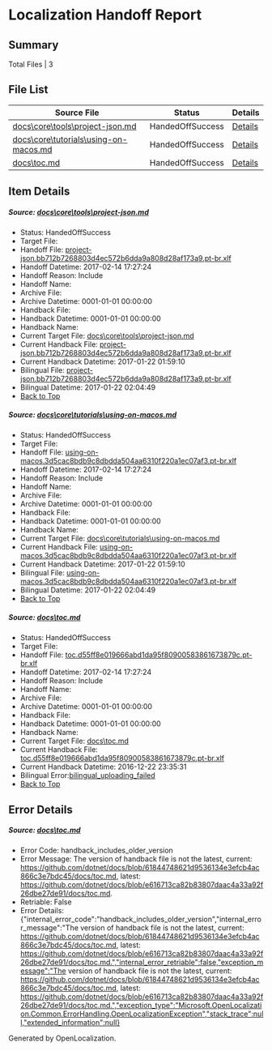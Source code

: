 # <a name='report-top'></a> Localization Handoff Report

## Summary
 Total Files | 3

## File List
 Source File | Status | Details 
 ----------- | ------ | ------- 
 [docs\core\tools\project-json.md](https://github.com/dotnet/docs/blob/e616713ca82b83807daac4a33a92f26dbe27de91/docs/core/tools/project-json.md) | HandedOffSuccess | [Details](#79136cba5e7457dc3cc53ce6c83fc77fe715013d113)
 [docs\core\tutorials\using-on-macos.md](https://github.com/dotnet/docs/blob/e616713ca82b83807daac4a33a92f26dbe27de91/docs/core/tutorials/using-on-macos.md) | HandedOffSuccess | [Details](#1fbde9e0081a05e2f526b8ae21afea0498f07b3a127)
 [docs\toc.md](https://github.com/dotnet/docs/blob/e616713ca82b83807daac4a33a92f26dbe27de91/docs/toc.md) | HandedOffSuccess | [Details](#ee66d22ff7ad3ae9cfd65d5a9799935d21d377cd3476)

## Item Details
##### <a name='79136cba5e7457dc3cc53ce6c83fc77fe715013d113'></a> Source: [docs\core\tools\project-json.md](https://github.com/dotnet/docs/blob/e616713ca82b83807daac4a33a92f26dbe27de91/docs/core/tools/project-json.md)
* Status: HandedOffSuccess
* Target File: 
* Handoff File: [project-json.bb712b7268803d4ec572b6dda9a808d28af173a9.pt-br.xlf](https://github.com/dotnet/docs.handoff/blob/92e341ff3d737902fc67d1c2e3ee81c2b388ee86/ol-handoff/dotnet/docs.pt-br/master/dotnet-core/project-json.bb712b7268803d4ec572b6dda9a808d28af173a9.pt-br.xlf)
* Handoff Datetime: 2017-02-14 17:27:24
* Handoff Reason: Include
* Handoff Name: 
* Archive File: 
* Archive Datetime: 0001-01-01 00:00:00
* Handback File: 
* Handback Datetime: 0001-01-01 00:00:00
* Handback Name: 
* Current Target File: [docs\core\tools\project-json.md](https://github.com/dotnet/docs.pt-br/blob/86ab27a16df13b6b68e7fb0565c2564e15838f9a/docs/core/tools/project-json.md)
* Current Handback File: [project-json.bb712b7268803d4ec572b6dda9a808d28af173a9.pt-br.xlf](https://github.com/dotnet/docs.handback/blob/1dda10d6f98483b857610b51e84e9c932056b0d3/ol-handback/dotnet/docs.pt-br/master/dotnet-core/project-json.bb712b7268803d4ec572b6dda9a808d28af173a9.pt-br.xlf)
* Current Handback Datetime: 2017-01-22 01:59:10
* Bilingual File: [project-json.bb712b7268803d4ec572b6dda9a808d28af173a9.pt-br.xlf](https://github.com/dotnet/docs.handback/blob/1dda10d6f98483b857610b51e84e9c932056b0d3/ol-handback/dotnet/docs.pt-br/master/dotnet-core/project-json.bb712b7268803d4ec572b6dda9a808d28af173a9.pt-br.xlf)
* Bilingual Datetime: 2017-01-22 02:04:49
* [Back to Top](#report-top)

##### <a name='1fbde9e0081a05e2f526b8ae21afea0498f07b3a127'></a> Source: [docs\core\tutorials\using-on-macos.md](https://github.com/dotnet/docs/blob/e616713ca82b83807daac4a33a92f26dbe27de91/docs/core/tutorials/using-on-macos.md)
* Status: HandedOffSuccess
* Target File: 
* Handoff File: [using-on-macos.3d5cac8bdb9c8dbdda504aa6310f220a1ec07af3.pt-br.xlf](https://github.com/dotnet/docs.handoff/blob/92e341ff3d737902fc67d1c2e3ee81c2b388ee86/ol-handoff/dotnet/docs.pt-br/master/dotnet-core/using-on-macos.3d5cac8bdb9c8dbdda504aa6310f220a1ec07af3.pt-br.xlf)
* Handoff Datetime: 2017-02-14 17:27:24
* Handoff Reason: Include
* Handoff Name: 
* Archive File: 
* Archive Datetime: 0001-01-01 00:00:00
* Handback File: 
* Handback Datetime: 0001-01-01 00:00:00
* Handback Name: 
* Current Target File: [docs\core\tutorials\using-on-macos.md](https://github.com/dotnet/docs.pt-br/blob/86ab27a16df13b6b68e7fb0565c2564e15838f9a/docs/core/tutorials/using-on-macos.md)
* Current Handback File: [using-on-macos.3d5cac8bdb9c8dbdda504aa6310f220a1ec07af3.pt-br.xlf](https://github.com/dotnet/docs.handback/blob/1dda10d6f98483b857610b51e84e9c932056b0d3/ol-handback/dotnet/docs.pt-br/master/dotnet-core/using-on-macos.3d5cac8bdb9c8dbdda504aa6310f220a1ec07af3.pt-br.xlf)
* Current Handback Datetime: 2017-01-22 01:59:10
* Bilingual File: [using-on-macos.3d5cac8bdb9c8dbdda504aa6310f220a1ec07af3.pt-br.xlf](https://github.com/dotnet/docs.handback/blob/1dda10d6f98483b857610b51e84e9c932056b0d3/ol-handback/dotnet/docs.pt-br/master/dotnet-core/using-on-macos.3d5cac8bdb9c8dbdda504aa6310f220a1ec07af3.pt-br.xlf)
* Bilingual Datetime: 2017-01-22 02:04:49
* [Back to Top](#report-top)

##### <a name='ee66d22ff7ad3ae9cfd65d5a9799935d21d377cd3476'></a> Source: [docs\toc.md](https://github.com/dotnet/docs/blob/e616713ca82b83807daac4a33a92f26dbe27de91/docs/toc.md)
* Status: HandedOffSuccess
* Target File: 
* Handoff File: [toc.d55ff8e019666abd1da95f80900583861673879c.pt-br.xlf](https://github.com/dotnet/docs.handoff/blob/92e341ff3d737902fc67d1c2e3ee81c2b388ee86/ol-handoff/dotnet/docs.pt-br/master/dotnet-core/toc.d55ff8e019666abd1da95f80900583861673879c.pt-br.xlf)
* Handoff Datetime: 2017-02-14 17:27:24
* Handoff Reason: Include
* Handoff Name: 
* Archive File: 
* Archive Datetime: 0001-01-01 00:00:00
* Handback File: 
* Handback Datetime: 0001-01-01 00:00:00
* Handback Name: 
* Current Target File: [docs\toc.md](https://github.com/dotnet/docs.pt-br/blob/6fb2ae16363b4eea6fa72a462d0e0c3d6714a4b3/docs/toc.md)
* Current Handback File: [toc.d55ff8e019666abd1da95f80900583861673879c.pt-br.xlf](https://github.com/dotnet/docs.handback/blob/b5b47f2ac297a2828085946eb7bdd4147a770253/ol-handback/dotnet/docs.pt-br/master/ht-p1/toc.d55ff8e019666abd1da95f80900583861673879c.pt-br.xlf)
* Current Handback Datetime: 2016-12-22 23:35:31
* Bilingual Error:[bilingual_uploading_failed](#ee66d22ff7ad3ae9cfd65d5a9799935d21d377cd3476bilingual_uploading_failed)
* [Back to Top](#report-top)


## Error Details
##### <a name='ee66d22ff7ad3ae9cfd65d5a9799935d21d377cd3476handback_includes_older_version'></a> Source: [docs\toc.md](#ee66d22ff7ad3ae9cfd65d5a9799935d21d377cd3476)
* Error Code: handback_includes_older_version
* Error Message: The version of handback file is not the latest, current: https://github.com/dotnet/docs/blob/61844748621d9536134e3efcb4ac866c3e7bdc45/docs/toc.md, latest: https://github.com/dotnet/docs/blob/e616713ca82b83807daac4a33a92f26dbe27de91/docs/toc.md.
* Retriable: False
* Error Details: {"internal_error_code":"handback_includes_older_version","internal_error_message":"The version of handback file is not the latest, current: https://github.com/dotnet/docs/blob/61844748621d9536134e3efcb4ac866c3e7bdc45/docs/toc.md, latest: https://github.com/dotnet/docs/blob/e616713ca82b83807daac4a33a92f26dbe27de91/docs/toc.md.","internal_error_retriable":false,"exception_message":"The version of handback file is not the latest, current: https://github.com/dotnet/docs/blob/61844748621d9536134e3efcb4ac866c3e7bdc45/docs/toc.md, latest: https://github.com/dotnet/docs/blob/e616713ca82b83807daac4a33a92f26dbe27de91/docs/toc.md.","exception_type":"Microsoft.OpenLocalization.Common.ErrorHandling.OpenLocalizationException","stack_trace":null,"extended_information":null}


Generated by OpenLocalization.
